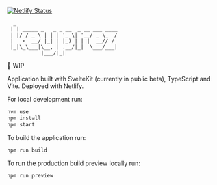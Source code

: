 [![Netlify Status](https://api.netlify.com/api/v1/badges/b59efccf-cd89-4ce3-ac84-fde63d80c1d3/deploy-status)](https://app.netlify.com/sites/keyprez/deploys)

      _
     | | _____ _   _ _ __  _ __ ___ ____
     | |/ / _ \ | | | '_ \| '__/ _ \_  /
     |   <  __/ |_| | |_) | | |  __// /
     |_|\_\___|\__, | .__/|_|  \___/___|
               |___/|_|

🚧 WIP

Application built with SvelteKit (currently in public beta), TypeScript and Vite. Deployed with Netlify.

For local development run:

```bash
nvm use
npm install
npm start
```

To build the application run:

```bash
npm run build
```

To run the production build preview locally run:

```bash
npm run preview
```
